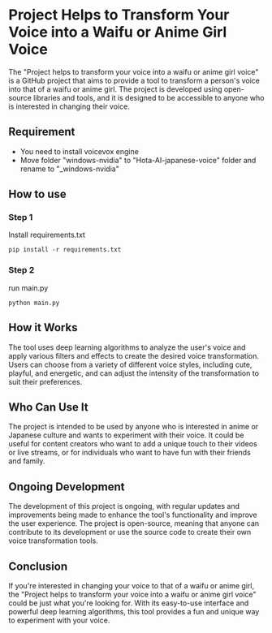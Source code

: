 # Project Helps to Transform Your Voice into a Waifu or Anime Girl Voice

The "Project helps to transform your voice into a waifu or anime girl voice" is a GitHub project that aims to provide a tool to transform a person's voice into that of a waifu or anime girl. The project is developed using open-source libraries and tools, and it is designed to be accessible to anyone who is interested in changing their voice.

## Requirement

- You need to install voicevox engine
- Move folder "windows-nvidia" to "Hota-AI-japanese-voice" folder and rename to "_windows-nvidia"

## How to use

### Step 1

Install requirements.txt

```
pip install -r requirements.txt
```

### Step 2

run main.py

```
python main.py
```

## How it Works

The tool uses deep learning algorithms to analyze the user's voice and apply various filters and effects to create the desired voice transformation. Users can choose from a variety of different voice styles, including cute, playful, and energetic, and can adjust the intensity of the transformation to suit their preferences.

## Who Can Use It

The project is intended to be used by anyone who is interested in anime or Japanese culture and wants to experiment with their voice. It could be useful for content creators who want to add a unique touch to their videos or live streams, or for individuals who want to have fun with their friends and family.

## Ongoing Development

The development of this project is ongoing, with regular updates and improvements being made to enhance the tool's functionality and improve the user experience. The project is open-source, meaning that anyone can contribute to its development or use the source code to create their own voice transformation tools. 

## Conclusion

If you're interested in changing your voice to that of a waifu or anime girl, the "Project helps to transform your voice into a waifu or anime girl voice" could be just what you're looking for. With its easy-to-use interface and powerful deep learning algorithms, this tool provides a fun and unique way to experiment with your voice.
